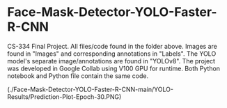 # Face-Mask-Detector-YOLO-Faster-R-CNN
CS-334 Final Project. All files/code found in the folder above. Images are found in "Images" and corresponding annotations in "Labels". The YOLO model's separate image/annotations are found in "YOLOv8". The project was developed in Google Collab using V100 GPU for runtime. Both Python notebook and Python file contain the same code.

(./Face-Mask-Detector-YOLO-Faster-R-CNN-main/YOLO-Results/Prediction-Plot-Epoch-30.PNG)
